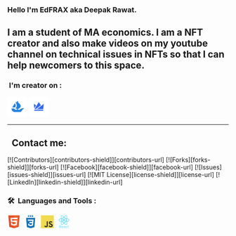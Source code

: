 ### Hello I'm EdFRAX aka Deepak Rawat.
I am a student of MA economics.
I am a NFT creator and also make videos on my youtube channel on technical issues in NFTs so that I can help newcomers to this space.
---
### &nbsp;I'm creator on :

[<img width="45" height="45" src="https://github.com/EdFRAX/EdFRAX/blob/main/icons/opensea.svg" alt="OpenSea" name="OpenSea" />](https://opensea.io/edfrax)
[<img width="45" height="45" src="https://github.com/EdFRAX/EdFRAX/blob/main/icons/wazirx.svg" alt="WazirXNFT" name="WazirXNFT" />](https://nft.wazirx.org/EdFRAX)

---

## &nbsp; Contact me:
[![Contributors][contributors-shield]][contributors-url]
[![Forks][forks-shield]][forks-url]
[![Facebook][facebook-shield]][facebook-url]
[![Issues][issues-shield]][issues-url]
[![MIT License][license-shield]][license-url]
[![LinkedIn][linkedin-shield]][linkedin-url]

### 🛠 &nbsp;Languages and Tools :

<p>
<img src="https://github.com/EdFRAX/EdFRAX/blob/main/icons/html.svg" title="HTML5" alt="HTML" width="30" height="30"/>&nbsp;
<img src="https://github.com/EdFRAX/EdFRAX/blob/main/icons/css.svg"  title="CSS3" alt="CSS" width="30" height="30"/>&nbsp;
<img src="https://github.com/EdFRAX/EdFRAX/blob/main/icons/javascript.svg" title="JavaScript" alt="JavaScript" width="30" height="30"/>&nbsp;
<img src="https://github.com/EdFRAX/EdFRAX/blob/main/icons/react.svg" title="React" alt="React" width="30" height="30"/>&nbsp;
</p>
